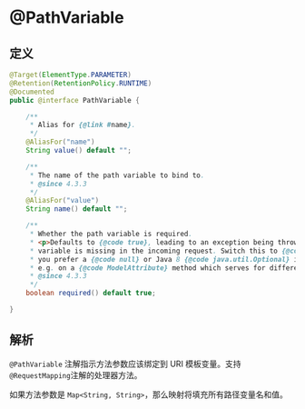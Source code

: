 # @PathVariable

## 定义

```java
@Target(ElementType.PARAMETER)
@Retention(RetentionPolicy.RUNTIME)
@Documented
public @interface PathVariable {

    /**
     * Alias for {@link #name}.
     */
    @AliasFor("name")
    String value() default "";

    /**
     * The name of the path variable to bind to.
     * @since 4.3.3
     */
    @AliasFor("value")
    String name() default "";

    /**
     * Whether the path variable is required.
     * <p>Defaults to {@code true}, leading to an exception being thrown if the path
     * variable is missing in the incoming request. Switch this to {@code false} if
     * you prefer a {@code null} or Java 8 {@code java.util.Optional} in this case.
     * e.g. on a {@code ModelAttribute} method which serves for different requests.
     * @since 4.3.3
     */
    boolean required() default true;

}
```

## 解析

`@PathVariable` 注解指示方法参数应该绑定到 URI 模板变量。支持 `@RequestMapping`注解的处理器方法。

如果方法参数是 `Map<String, String>`，那么映射将填充所有路径变量名和值。

